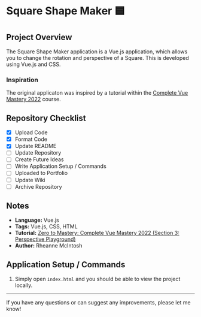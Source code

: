 # Square Shape Maker :blue_square:

## Project Overview
The Square Shape Maker application is a Vue.js application, which allows you to change the rotation and perspective of a Square. This is developed using Vue.js and CSS.

### Inspiration
The original applicaton was inspired by a tutorial within the [Complete Vue Mastery 2022](https://www.udemy.com/course/complete-vue-js-developer-zero-to-mastery-vuex) course.

## Repository Checklist
- [x] Upload Code
- [x] Format Code
- [x] Update README
- [ ] Update Repository
- [ ] Create Future Ideas
- [ ] Write Application Setup / Commands
- [ ] Uploaded to Portfolio
- [ ] Update Wiki
- [ ] Archive Repository

## Notes
- **Language:** Vue.js
- **Tags:** Vue.js, CSS, HTML
- **Tutorial:** [Zero to Mastery: Complete Vue Mastery 2022 (Section 3: Perspective Playground)](https://www.udemy.com/course/complete-vue-js-developer-zero-to-mastery-vuex)
- **Author:** Rheanne McIntosh

## Application Setup / Commands
1. Simply open `index.html` and you should be able to view the project locally.

<hr>

If you have any questions or can suggest any improvements, please let me know!
